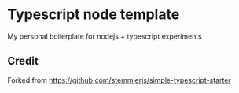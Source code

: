 # Typescript node template

My personal boilerplate for nodejs + typescript experiments

## Credit

Forked from https://github.com/stemmlerjs/simple-typescript-starter
